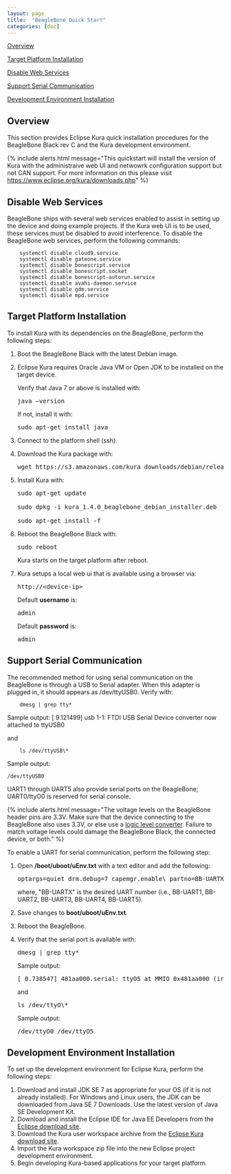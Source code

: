 ```yaml
---
layout: page
title:  "BeagleBone Quick Start"
categories: [doc]
---
```


[Overview](#overview)

[Target Platform Installation](#target-platform-installation)

[Disable Web Services](#_Disable_Web_Services)

[Support Serial Communication](#support-serial-communication)

[Development Environment
Installation](#development-environment-installation)

## Overview

This section provides Eclipse Kura quick installation procedures for the BeagleBone Black rev C and the
Kura development environment.

{% include alerts.html message="This quickstart will install the version of  Kura with the administraive web UI and netwowrk configuration support but not CAN support. For more information on this please visit https://www.eclipse.org/kura/downloads.php" %}

## Disable Web Services

BeagleBone ships with several web services enabled to assist in setting
up the device and doing example projects. If the Kura web UI is to be
used, these services must be disabled to avoid interference. To disable
the BeagleBone web services, perform the following commands:

```
    systemctl disable cloud9.service
    systemctl disable gateone.service
    systemctl disable bonescript.service
    systemctl disable bonescript.socket
    systemctl disable bonescript-autorun.service
    systemctl disable avahi-daemon.service
    systemctl disable gdm.service
    systemctl disable mpd.service
```

## Target Platform Installation

To install Kura with its dependencies on the BeagleBone, perform the
following steps:

1.  Boot the BeagleBone Black with the latest Debian image.

2.  Eclipse Kura requires Oracle Java VM or Open JDK to be installed on
    the target device.

    Verify that Java 7 or above is installed with:

    <pre>java –version</pre>

    If not, install it with:

    <pre>sudo apt-get install java</pre>

3.  Connect to the platform shell (ssh).

4.  Download the Kura package with:

    <pre>wget https://s3.amazonaws.com/kura_downloads/debian/release/1.4.0/kura_1.4.0_beaglebone_debian_installer.deb</pre>

5.  Install Kura with: 

    <pre>sudo apt-get update

    sudo dpkg -i kura_1.4.0_beaglebone_debian_installer.deb

    sudo apt-get install -f</pre>

6.  Reboot the BeagleBone Black with:

    <pre>sudo reboot</pre>

    Kura starts on the target platform after reboot.

7.  Kura setups a local web ui that is available using a browser via:
    <pre>http://&lt;device-ip&gt;</pre>

    Default **username** is:
    <pre>admin</pre>

    Default **password** is:
    <pre>admin</pre>

## Support Serial Communication

The recommended method for using serial communication on the BeagleBone
is through a USB to Serial adapter. When this adapter is plugged in, it
should appears as /dev/ttyUSB0. Verify with:
```
    dmesg | grep tty*
```
Sample output:
    [ 9.121499] usb 1-1: FTDI USB Serial Device converter now attached to ttyUSB0

and
```
    ls /dev/ttyUSB\*
```
Sample output:

    /dev/ttyUSB0

UART1 through UART5 also provide serial ports on the BeagleBone;
UART0/ttyO0 is reserved for serial console.

{% include alerts.html message="The voltage levels on the BeagleBone header pins are 3.3V. Make sure that the device connecting to the BeagleBone also uses 3.3V,
or else use a [logic level converter](https://www.sparkfun.com/products/12009). Failure to
match voltage levels could damage the BeagleBone Black, the connected device, or both." %}

To enable a UART for serial communication, perform the following step:

1.  Open **/boot/uboot/uEnv.txt** with a text editor and add the
    following:

    <pre>optargs=quiet drm.debug=7 capemgr.enable\_partno=BB-UARTX</pre>

    where, "BB-UARTX" is the desired UART number (i.e., BB-UART1, BB-UART2,
    BB-UART3, BB-UART4, BB-UART5).

2.  Save changes to **boot/uboot/uEnv.txt**.

3.  Reboot the BeagleBone.

4.  Verify that the serial port is available with:

    <pre>dmesg | grep tty*</pre>

    Sample output:
    <pre>[ 0.738547] 481aa000.serial: ttyO5 at MMIO 0x481aa000 (irq = 46) is a OMAP UART5</pre>

    and

    <pre>ls /dev/ttyO\*</pre>

    Sample output:

    <pre>/dev/ttyO0 /dev/ttyO5</pre>

## Development Environment Installation

To set up the development environment for Eclipse Kura, perform the
following steps:

1. Download and install JDK SE 7 as appropriate for your OS (if it is not already installed). For Windows and Linux users, the JDK can be
downloaded from Java SE 7 Downloads. Use the latest version of Java SE Development Kit.
2. Download and install the Eclipse IDE for Java EE Developers from the <a href="http://www.eclipse.org/downloads/" target="_blank">Eclipse download site</a>.
3.  Download the Kura user workspace archive from the <a href="https://www.eclipse.org/kura/downloads.php" target="_blank">Eclipse Kura download site</a>.
4.  Import the Kura workspace zip file into the new Eclipse project development environment.
5.  Begin developing Kura-based applications for your target platform.
